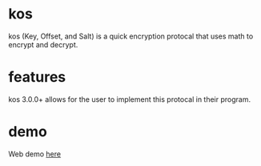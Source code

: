 # kos
kos (Key, Offset, and Salt) is a quick encryption protocal that uses math to encrypt and decrypt.
# features
kos 3.0.0+ allows for the user to implement this protocal in their program.
# demo
Web demo [here](https://replit.com/@EliThrash/kos)
